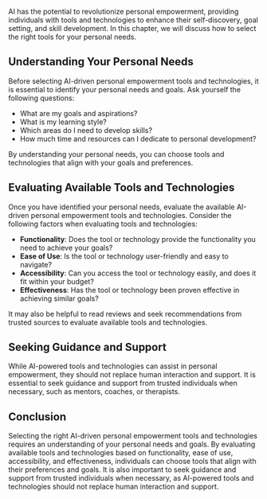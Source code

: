 
AI has the potential to revolutionize personal empowerment, providing individuals with tools and technologies to enhance their self-discovery, goal setting, and skill development. In this chapter, we will discuss how to select the right tools for your personal needs.

Understanding Your Personal Needs
---------------------------------

Before selecting AI-driven personal empowerment tools and technologies, it is essential to identify your personal needs and goals. Ask yourself the following questions:

* What are my goals and aspirations?
* What is my learning style?
* Which areas do I need to develop skills?
* How much time and resources can I dedicate to personal development?

By understanding your personal needs, you can choose tools and technologies that align with your goals and preferences.

Evaluating Available Tools and Technologies
-------------------------------------------

Once you have identified your personal needs, evaluate the available AI-driven personal empowerment tools and technologies. Consider the following factors when evaluating tools and technologies:

* **Functionality**: Does the tool or technology provide the functionality you need to achieve your goals?
* **Ease of Use**: Is the tool or technology user-friendly and easy to navigate?
* **Accessibility**: Can you access the tool or technology easily, and does it fit within your budget?
* **Effectiveness**: Has the tool or technology been proven effective in achieving similar goals?

It may also be helpful to read reviews and seek recommendations from trusted sources to evaluate available tools and technologies.

Seeking Guidance and Support
----------------------------

While AI-powered tools and technologies can assist in personal empowerment, they should not replace human interaction and support. It is essential to seek guidance and support from trusted individuals when necessary, such as mentors, coaches, or therapists.

Conclusion
----------

Selecting the right AI-driven personal empowerment tools and technologies requires an understanding of your personal needs and goals. By evaluating available tools and technologies based on functionality, ease of use, accessibility, and effectiveness, individuals can choose tools that align with their preferences and goals. It is also important to seek guidance and support from trusted individuals when necessary, as AI-powered tools and technologies should not replace human interaction and support.
